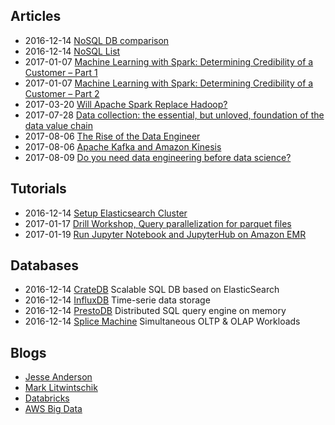 ## Articles
*   2016-12-14 [NoSQL DB comparison](https://kkovacs.eu/cassandra-vs-mongodb-vs-couchdb-vs-redis)
*   2016-12-14 [NoSQL List](http://nosql-database.org/)
*   2017-01-07 [Machine Learning with Spark: Determining Credibility of a Customer – Part 1](https://acadgild.com/blog/machine-learning-spark-determining-credibility-customer-part-1/)
*   2017-01-07 [Machine Learning with Spark: Determining Credibility of a Customer – Part 2](https://acadgild.com/blog/machine-learning-with-spark-determining-credibility-of-a-customer-part-2/)
*   2017-03-20 [Will Apache Spark Replace Hadoop?](https://acadgild.com/blog/will-apache-spark-replace-hadoop/)
*   2017-07-28 [Data collection: the essential, but unloved, foundation of the data value chain](https://snowplowanalytics.com/blog/2017/01/16/data-collection-the-essential-but-unloved-foundation-of-the-data-value-chain/)
*   2017-08-06 [The Rise of the Data Engineer](https://medium.freecodecamp.org/the-rise-of-the-data-engineer-91be18f1e603)
*   2017-08-06 [Apache Kafka and Amazon Kinesis
](http://www.jesse-anderson.com/2017/07/apache-kafka-and-amazon-kinesis/)
*   2017-08-09 [Do you need data engineering before data science?](https://medium.com/versiononevc/do-you-need-data-engineering-before-data-science-7e199f8137c5)

## Tutorials
*   2016-12-14 [Setup Elasticsearch Cluster](https://www.digitalocean.com/community/tutorials/how-to-set-up-a-production-elasticsearch-cluster-on-ubuntu-14-04)
*   2017-01-17 [Drill Workshop, Query parallelization for parquet files](http://www.openkb.info/2015/07/drill-workshop-query-parallelization.html)
*   2017-01-19 [Run Jupyter Notebook and JupyterHub on Amazon EMR](https://aws.amazon.com/blogs/big-data/running-jupyter-notebook-and-jupyterhub-on-amazon-emr/)

## Databases
*   2016-12-14 [CrateDB](https://crate.io/overview/) Scalable SQL DB based on ElasticSearch
*   2016-12-14 [InfluxDB](https://www.influxdata.com/time-series-platform/influxdb/) Time-serie data storage
*   2016-12-14 [PrestoDB](https://prestodb.io/) Distributed SQL query engine on memory
*   2016-12-14 [Splice Machine](http://www.splicemachine.com/product/features/) Simultaneous OLTP & OLAP Workloads

## Blogs
*   [Jesse Anderson](http://www.jesse-anderson.com/category/blog/data-engineering/)
*   [Mark Litwintschik](http://tech.marksblogg.com/)
*   [Databricks](https://databricks.com/blog/category/engineering)
*   [AWS Big Data](https://aws.amazon.com/it/blogs/big-data/)
